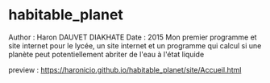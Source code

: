 # habitable_planet
Author : Haron DAUVET DIAKHATE
Date : 2015
Mon premier programme et site internet pour le lycée, un site internet et un programme qui calcul si une planète peut potentiellement abriter de l'eau à l'état liquide

preview : https://haronicio.github.io/habitable_planet/site/Accueil.html
